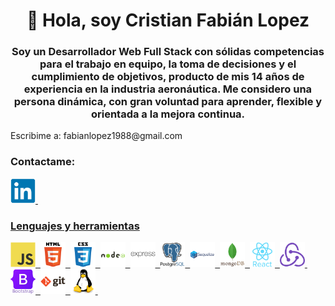 <div id="header" align="center">
    <h1 align="center">👋 Hola, soy Cristian Fabián Lopez</h1>
    <h3 align="center">Soy un Desarrollador Web Full Stack con sólidas competencias para el trabajo en equipo, la toma de decisiones y el cumplimiento de objetivos, producto de mis 14 años de experiencia en la industria aeronáutica. Me considero una persona dinámica, con gran voluntad para aprender, flexible y orientada a la mejora continua.</h3>
</div>
<div align="left">Escribime a: fabianlopez1988@gmail.com</div>
<h3 align="left">Contactame:</h3>
<div align="left"> <a href="https://www.linkedin.com/in/fabianlopez1988/"><img src="https://github.com/devicons/devicon/blob/master/icons/linkedin/linkedin-original.svg" title="JavaScript" alt="JavaScript" width="40" heigth="40"/>&nbsp;
</div>

<div align="left">
    <h3>Lenguajes y herramientas</h3>
    <div>
    <img src="https://github.com/devicons/devicon/blob/master/icons/javascript/javascript-original.svg" title="JavaScript" alt="JavaScript" width="40" heigth="40"/>&nbsp;
    <img src="https://github.com/devicons/devicon/blob/master/icons/html5/html5-original-wordmark.svg" title="HTML5" alt="HTML5" width="40" heigth="40"/>&nbsp;
    <img src="https://github.com/devicons/devicon/blob/master/icons/css3/css3-original-wordmark.svg" title="CCS3" alt="CCS3" width="40" heigth="40"/>&nbsp;
    <img src="https://github.com/devicons/devicon/blob/master/icons/nodejs/nodejs-original-wordmark.svg" title="NodeJS" alt="NodeJS" width="40" heigth="40"/>&nbsp;
    <img src="https://github.com/devicons/devicon/blob/master/icons/express/express-original-wordmark.svg" title="express" alt="express" width="40" heigth="40"/>&nbsp;
    <img src="https://github.com/devicons/devicon/blob/master/icons/postgresql/postgresql-original-wordmark.svg" title="PostgreSQL" alt="PostgreSQL" width="40" heigth="40"/>&nbsp;
    <img src="https://github.com/devicons/devicon/blob/master/icons/sequelize/sequelize-original-wordmark.svg" title="Sequelize" alt="Sequelize" width="40" heigth="40"/>&nbsp;
    <img src="https://github.com/devicons/devicon/blob/master/icons/mongodb/mongodb-original-wordmark.svg" title="MongoDB" alt="MongoDB" width="40" heigth="40"/>&nbsp;
    <img src="https://github.com/devicons/devicon/blob/master/icons/react/react-original-wordmark.svg" title="React" alt="React" width="40" heigth="40"/>&nbsp;
    <img src="https://github.com/devicons/devicon/blob/master/icons/redux/redux-original.svg" title="Redux" alt="Redux" width="40" heigth="40"/>&nbsp;
    <img src="https://github.com/devicons/devicon/blob/master/icons/bootstrap/bootstrap-original-wordmark.svg" title="Bootstrap" alt="Bootstrap" width="40" heigth="40"/>&nbsp;
    <img src="https://github.com/devicons/devicon/blob/master/icons/git/git-original-wordmark.svg" title="Git" alt="Git" width="40" heigth="40"/>&nbsp;
    <img src="https://github.com/devicons/devicon/blob/master/icons/linux/linux-original.svg" title="Linux" alt="Linux" width="40" heigth="40"/>&nbsp;
